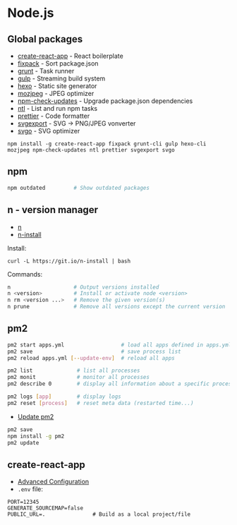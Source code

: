 # Node.js

## Global packages

- [create-react-app](https://github.com/facebook/create-react-app) - React boilerplate
- [fixpack](https://www.npmjs.com/package/fixpack) - Sort package.json
- [grunt](https://gruntjs.com/) - Task runner
- [gulp](https://gruntjs.com/) - Streaming build system
- [hexo](https://hexo.io/) - Static site generator
- [mozjpeg](https://github.com/imagemin/mozjpeg-bin) - JPEG optimizer
- [npm-check-updates](https://www.npmjs.com/package/npm-check-updates) - Upgrade package.json dependencies
- [ntl](https://www.npmjs.com/package/ntl) - List and run npm tasks
- [prettier](https://prettier.io/) - Code formatter
- [svgexport](https://github.com/shakiba/svgexport) - SVG → PNG/JPEG vonverter
- [svgo](https://github.com/svg/svgo) - SVG optimizer

```
npm install -g create-react-app fixpack grunt-cli gulp hexo-cli mozjpeg npm-check-updates ntl prettier svgexport svgo
```

## npm

```bash
npm outdated         # Show outdated packages
```

## n - version manager

- [n](https://github.com/tj/n)
- [n-install](https://github.com/mklement0/n-install)

Install:

```
curl -L https://git.io/n-install | bash
```

Commands:

```bash
n                    # Output versions installed
n <version>          # Install or activate node <version>
n rm <version ...>   # Remove the given version(s)
n prune              # Remove all versions except the current version
```

## pm2

```bash
pm2 start apps.yml                  # load all apps defined in apps.yml
pm2 save                            # save process list
pm2 reload apps.yml [--update-env]  # reload all apps

pm2 list              # list all processes
pm2 monit             # monitor all processes
pm2 describe 0        # display all information about a specific process

pm2 logs [app]        # display logs
pm2 reset [process]   # reset meta data (restarted time...)
```

- [Update pm2](http://pm2.keymetrics.io/docs/usage/update-pm2/)

```bash
pm2 save
npm install -g pm2
pm2 update
```

## create-react-app

- [Advanced Configuration](https://github.com/facebookincubator/create-react-app/blob/master/packages/react-scripts/template/README.md#advanced-configuration)
- `.env` file:

```
PORT=12345
GENERATE_SOURCEMAP=false
PUBLIC_URL=.               # Build as a local project/file
```
